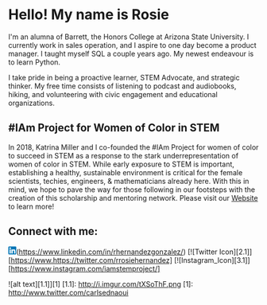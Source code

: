 # Hello! My name is Rosie

I'm an alumna of Barrett, the Honors College at Arizona State University. I currently work in sales operation, and I aspire to one day become a product manager. I taught myself SQL a couple years ago. My newest endeavour is to learn Python.

I take pride in being a proactive learner, STEM Advocate, and strategic thinker. My free time consists of listening to podcast and audiobooks, hiking, and volunteering with civic engagement and educational organizations.

## #IAm Project for Women of Color in STEM
In 2018, Katrina Miller and I co-founded the #IAm Project for women of color to succeed in STEM as a response to the stark underrepresentation of women of color in STEM. While early exposure to STEM is important, establishing a healthy, sustainable environment is critical for the female scientists, techies, engineers, & mathematicians already here. With this in mind, we hope to pave the way for those following in our footsteps with the creation of this scholarship and mentoring network. Please visit our [Website](http://www.iamstemproject.org) to learn more!

## Connect with me:
![Linkedin icon](images/linkedin.png)(https://www.linkedin.com/in/rhernandezgonzalez/)
[![Twitter Icon][2.1]][https://www.https://twitter.com/rrosiehernandez]
[![Instagram_Icon][3.1]][https://www.instagram.com/iamstemproject/]

![alt text][1.1]][1]
[1.1]: http://i.imgur.com/tXSoThF.png
[1]: http://www.twitter.com/carlsednaoui
